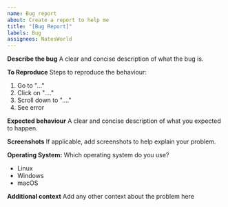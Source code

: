 ```yaml
---
name: Bug report
about: Create a report to help me
title: "[Bug Report]"
labels: Bug
assignees: NatesWorld
---
```


**Describe the bug**
A clear and concise description of what the bug is.

**To Reproduce**
Steps to reproduce the behaviour:

1. Go to "..."
2. Click on "...."
3. Scroll down to "...."
4. See error

**Expected behaviour**
A clear and concise description of what you expected to happen.

**Screenshots**
If applicable, add screenshots to help explain your problem.

**Operating System:**
Which operating system do you use?

- Linux
- Windows
- macOS

**Additional context**
Add any other context about the problem here